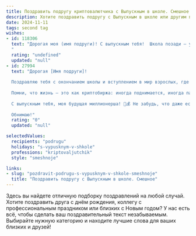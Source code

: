 ```yaml
---
title: Поздравить подругу криптовалютчика с Выпускным в школе. Смешное
description: Хотите поздравить подругу с Выпускным в школе или другим праздником? Наш ИИ создаст незабываемое поздравление, а вы обязательно выделитесь среди других.  
date: 2024-11-11
tags: second tag
wishes:
- id: 118306
  text: "Дорогая моя (имя подруги)! С выпускным тебя!  Школа позади – ура! Теперь ты не просто отличница, а криптовалютчица-отличница!  Пусть биткоин растёт так же стремительно, как твой карьерный рост, а фортуна тебе улыбается чаще, чем твой учитель математики после пяти пятёрок в контрольной!  Желаю тебе миллионы сатошей и море позитива!  Теперь ты можешь сама себе купить все те конфеты, которые раньше мама не разрешала!  С праздником!
  "
  rating: "undefined"
  updated: "null"
- id: 27994
  text: "Дорогая [Имя подруги]!
  
  Поздравляю тебя с окончанием школы и вступлением в мир взрослых, где за каждые пройденные уроки и экзамены придется расплачиваться в криптовалюте! Теперь ты не просто выпускница, а настоящая «криптовалютчица»! 🎉
  
  Помни, что жизнь — это как криптобиржа: иногда поднимается, иногда падает, но главное — не забывать регистрироваться и держать свои «инвестиции» в руках! 😂 Желаю тебе сохранять спокойствие во время рыночных колебаний и никогда не терять интерес к новым возможностям. Пусть каждый блокчейн-код открывает перед тобой новые горизонты, а твой кошелек всегда будет полон удачи и веселых приключений!
  
  С выпускным тебя, моя будущая миллионерша! 🚀💰 Не забудь, что даже если что-то пойдет не так, всегда можно создать свой токен счастья!
  
  Обнимаю!"
  rating: "0"
  updated: "null"

selectedValues:
  recipients: "podrugu"
  holidays: "s-vypusknym-v-shkole"
  professions: "kriptovaljutchik"
  style: "smeshnoje"

links:
- slug: "pozdravit-podrugu-s-vypusknym-v-shkole-smeshnoje"
  title: "Поздравить подругу с Выпускным в школе. Смешное"
---
```


Здесь вы найдете отличную подборку поздравлений на любой случай. 
Хотите поздравить друга с днём рождения, коллегу с профессиональным праздником или близких с Новым годом? У нас есть всё, чтобы сделать ваш поздравительный текст незабываемым. Выбирайте нужную категорию и находите лучшие слова для ваших близких и друзей!
